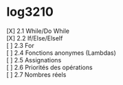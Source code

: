 # log3210
[X] 2.1 While/Do While  
[X] 2.2 If/Else/ElseIf  
[ ] 2.3 For  
[ ] 2.4 Fonctions anonymes (Lambdas)  
[ ] 2.5 Assignations  
[ ] 2.6 Priorités des opérations  
[ ] 2.7 Nombres réels  
